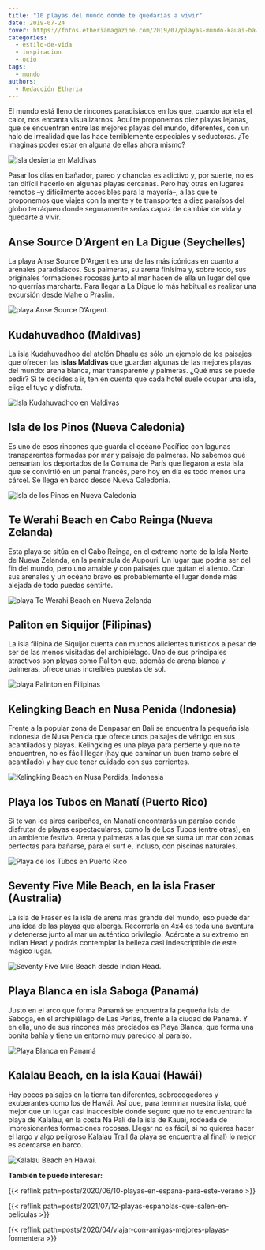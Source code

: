 ```yaml
---
title: "10 playas del mundo donde te quedarías a vivir"
date: 2019-07-24
cover: https://fotos.etheriamagazine.com/2019/07/playas-mundo-kauai-hawaii.jpg
categories: 
  - estilo-de-vida
  - inspiracion
  - ocio
tags: 
  - mundo
authors: 
  - Redacción Etheria
---
```


El mundo está lleno de rincones paradisíacos en los que, cuando aprieta el calor, nos 
encanta visualizarnos. Aquí te proponemos diez playas lejanas, que se encuentran entre 
las mejores playas del mundo, diferentes, con un halo de irrealidad que las hace 
terriblemente especiales y seductoras. ¿Te imaginas poder estar en alguna de ellas ahora 
mismo? 

![isla desierta en Maldivas](https://fotos.etheriamagazine.com/2019/07/Playas-Mundo-isla-Maldivas.jpg "Isla desierta en Maldivas. © Shan Seefromthesky")

Pasar los días en bañador, pareo y chanclas es adictivo y, por suerte, no es tan difícil 
hacerlo en algunas playas cercanas. Pero hay otras en lugares remotos –y difícilmente 
accesibles para la mayoría–, a las que te proponemos que viajes con la mente y te 
transportes a diez paraísos del globo terráqueo donde seguramente serías capaz de 
cambiar de vida y quedarte a vivir. 

## Anse Source D’Argent en La Digue (Seychelles)

La playa Anse Source D'Argent es una de las más icónicas en cuanto a arenales 
paradisíacos. Sus palmeras, su arena finísima y, sobre todo, sus originales formaciones 
rocosas junto al mar hacen de ella un lugar del que no querrías marcharte. Para llegar a 
La Digue lo más habitual es realizar una excursión desde Mahe o Praslin. 

![playa Anse Source D’Argent.](https://fotos.etheriamagazine.com/2019/07/Playas-mundo-La-Digue-Seychelles.jpg "Anse Source D’Argent. © Sebastien")

## Kudahuvadhoo (Maldivas)

La isla Kudahuvadhoo del atolón Dhaalu es sólo un ejemplo de los paisajes que ofrecen 
las **islas Maldivas** que guardan algunas de las mejores playas del mundo: arena 
blanca, mar transparente y palmeras. ¿Qué mas se puede pedir? Si te decides a ir, ten en 
cuenta que cada hotel suele ocupar una isla, elige el tuyo y disfruta. 

![Isla Kudahuvadhoo en Maldivas](https://fotos.etheriamagazine.com/2019/07/Playas-mundo-Maldivas.jpg "Isla Kudahuvadhoo. © Shan Seefromthesky")

## Isla de los Pinos (Nueva Caledonia)

Es uno de esos rincones que guarda el océano Pacífico con lagunas transparentes formadas 
por mar y paisaje de palmeras. No sabemos qué pensarían los deportados de la Comuna de 
París que llegaron a esta isla que se convirtió en un penal francés, pero hoy en día es 
todo menos una cárcel. Se llega en barco desde Nueva Caledonia. 

![Isla de los Pinos en Nueva Caledonia](https://fotos.etheriamagazine.com/2019/07/Playas-mundo-isla-pinos.jpg "Isla de los Pinos. © Sebastien Jermer")

## Te Werahi Beach en Cabo Reinga (Nueva Zelanda)

Esta playa se sitúa en el Cabo Reinga, en el extremo norte de la Isla Norte de Nueva 
Zelanda, en la península de Aupouri. Un lugar que podría ser del fin del mundo, pero uno 
amable y con paisajes que quitan el aliento. Con sus arenales y un océano bravo es 
probablemente el lugar donde más alejada de todo puedas sentirte. 

![playa Te Werahi Beach en Nueva Zelanda](https://fotos.etheriamagazine.com/2019/07/Playas-mundo-Nueva-Zelanda.jpg "Te Werahi Beach. © David Maciejewski")

## Paliton en Siquijor (Filipinas)

La isla filipina de Siquijor cuenta con muchos alicientes turísticos a pesar de ser de 
las menos visitadas del archipiélago. Uno de sus principales atractivos son playas como 
Paliton que, además de arena blanca y palmeras, ofrece unas increíbles puestas de sol. 

![playa Palinton en Filipinas](https://fotos.etheriamagazine.com/2019/07/Playas-mundo-siquijor-Filipinas.jpg "Playa Palinton. © James Connolly")

## Kelingking Beach en Nusa Penida (Indonesia)

Frente a la popular zona de Denpasar en Bali se encuentra la pequeña isla indonesia de 
Nusa Penida que ofrece unos paisajes de vértigo en sus acantilados y playas. Kelingking 
es una playa para perderte y que no te encuentren, no es fácil llegar (hay que caminar 
un buen tramo sobre el acantilado) y hay que tener cuidado con sus corrientes. 

![Kelingking Beach en Nusa Perdida, Indonesia](https://fotos.etheriamagazine.com/2019/07/Playas-mundo-nusa-penida.jpg "Kelingking Beach. © Paolo Nicolello")

## Playa los Tubos en Manatí (Puerto Rico)

Si te van los aires caribeños, en Manatí encontrarás un paraíso donde disfrutar de 
playas espectaculares, como la de Los Tubos (entre otras), en un ambiente festivo. Arena 
y palmeras a las que se suma un mar con zonas perfectas para bañarse, para el surf e, 
incluso, con piscinas naturales. 

![Playa de los Tubos en Puerto Rico](https://fotos.etheriamagazine.com/2019/07/Playas-Mundo-Manati-Puerto-Rico.jpg "Playa de los Tubos.© Alexis Antonio")

## Seventy Five Mile Beach, en la isla Fraser (Australia)

La isla de Fraser es la isla de arena más grande del mundo, eso puede dar una idea de 
las playas que alberga. Recorrerla en 4x4 es toda una aventura y detenerse junto al mar 
un auténtico privilegio. Acércate a su extremo en Indian Head y podrás contemplar la 
belleza casi indescriptible de este mágico lugar. 

![Seventy Five Mile Beach desde Indian Head.](https://fotos.etheriamagazine.com/2019/07/Playas-mundo-Fraser-Australia.jpg "Seventy Five Mile Beach desde Indian Head.© Antoine Beauvillain")

## Playa Blanca en isla Saboga (Panamá)

Justo en el arco que forma Panamá se encuentra la pequeña isla de Saboga, en el 
archipiélago de Las Perlas, frente a la ciudad de Panamá. Y en ella, uno de sus rincones 
más preciados es Playa Blanca, que forma una bonita bahía y tiene un entorno muy 
parecido al paraíso. 

![Playa Blanca en Panamá](https://fotos.etheriamagazine.com/2019/07/Playas-Mundo-Saboga-Panama.jpg "Playa Blanca. © Rowan Heuvel")

## Kalalau Beach, en la isla Kauai (Hawái)

Hay pocos paisajes en la tierra tan diferentes, sobrecogedores y exuberantes como los de 
Hawái. Así que, para terminar nuestra lista, qué mejor que un lugar casi inaccesible 
donde seguro que no te encuentran: la playa de Kalalau, en la costa Na Pali de la isla 
de Kauai, rodeada de impresionantes formaciones rocosas. Llegar no es fácil, si no 
quieres hacer el largo y algo peligroso [Kalalau Trail](https://www.kalalautrail.com) 
(la playa se encuentra al final) lo mejor es acercarse en barco. 

![Kalalau Beach en Hawai.](https://fotos.etheriamagazine.com/2019/07/playas-mundo-kauai-hawaii.jpg "Playa Kalalau. © Jelle de Gier")

**También te puede interesar:** 

{{< reflink path=posts/2020/06/10-playas-en-espana-para-este-verano >}} 

{{< reflink path=posts/2021/07/12-playas-espanolas-que-salen-en-peliculas >}} 

{{< reflink path=posts/2020/04/viajar-con-amigas-mejores-playas-formentera >}}
